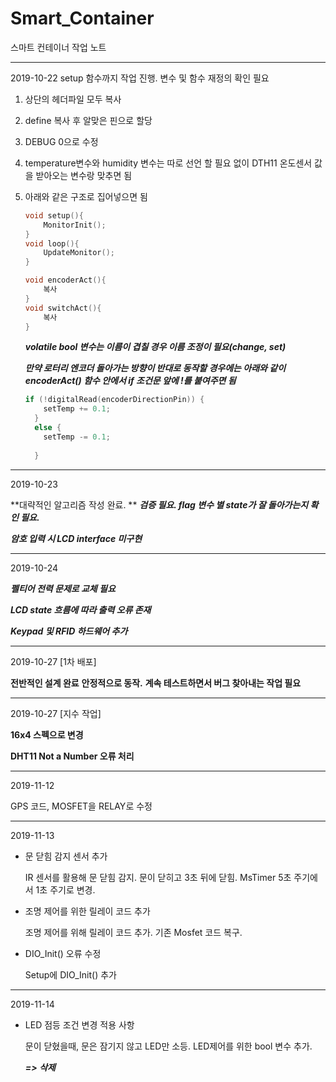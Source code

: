 # Smart_Container
 스마트 컨테이너 작업 노트

---

2019-10-22 setup 함수까지 작업 진행. 변수 및 함수 재정의 확인 필요

1. 상단의 헤더파일 모두 복사

2. define 복사 후 알맞은 핀으로 할당

3. DEBUG 0으로 수정

4. temperature변수와 humidity 변수는 따로 선언 할 필요 없이 DTH11 온도센서 값을 받아오는 변수랑 맞추면 됨

5. 아래와 같은 구조로 집어넣으면 됨

   ```c
   void setup(){
       MonitorInit();
   }
   void loop(){
       UpdateMonitor();
   }
   
   void encoderAct(){
       복사
   }
   void switchAct(){
       복사
   }
   ```

   ***volatile bool 변수는 이름이 겹칠 경우 이름 조정이 필요(change, set)***

   ***만약 로터리 엔코더 돌아가는 방향이 반대로 동작할 경우에는  아래와 같이encoderAct() 함수 안에서 if 조건문 앞에 !를 붙여주면 됨***

   ```c
   if (!digitalRead(encoderDirectionPin)) {
       setTemp += 0.1;
     }
     else {
       setTemp -= 0.1;
        
     }
   ```

---

2019-10-23

**대략적인 알고리즘 작성 완료. ** 
***검증 필요. flag 변수 별 state가 잘 돌아가는지 확인 필요.***

***암호 입력 시 LCD interface 미구현***

---

2019-10-24

***펠티어 전력 문제로 교체 필요***

***LCD state 흐름에 따라 출력 오류 존재***

***Keypad 및 RFID 하드웨어 추가***

---

2019-10-27 	[1차 배포]  

**전반적인 설계 완료** 
**안정적으로 동작.**
**계속 테스트하면서 버그 찾아내는 작업 필요**

---

2019-10-27 [지수 작업]

**16x4 스펙으로 변경**

**DHT11 Not a Number 오류 처리**

---

2019-11-12

 GPS 코드, MOSFET을 RELAY로 수정

---

2019-11-13 

- 문 닫힘 감지 센서 추가

  IR 센서를 활용해 문 닫힘 감지.
  문이 닫히고 3초 뒤에 닫힘.
  MsTimer 5초 주기에서 1초 주기로 변경.

- 조명 제어를 위한 릴레이 코드 추가

  조명 제어를 위해 릴레이 코드 추가.
  기존 Mosfet 코드 복구.



- DIO_Init() 오류 수정

  Setup에 DIO_Init() 추가

---

2019-11-14

* LED 점등 조건 변경 적용 사항

  문이 닫혔을때, 문은 잠기지 않고 LED만 소등.
  LED제어를 위한 bool 변수 추가.
  
  ***=> 삭제***